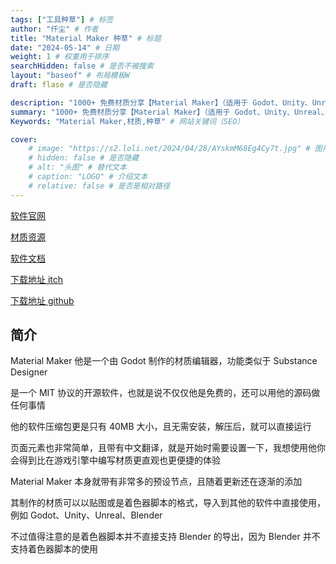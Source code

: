 ```yaml
---
tags: ["工具种草"] # 标签
author: "仟尘" # 作者
title: "Material Maker 种草" # 标题
date: "2024-05-14" # 日期
weight: 1 # 权重用于排序
searchHidden: false # 是否不被搜索
layout: "baseof" # 布局模板W
draft: flase # 是否隐藏

description: "1000+ 免费材质分享【Material Maker】（适用于 Godot、Unity、Unreal、Blender）" # 页面描述、面向搜索引擎用户
summary: "1000+ 免费材质分享【Material Maker】（适用于 Godot、Unity、Unreal、Blender）" # 页面描述、面向社交媒体用户
Keywords: "Material Maker,材质,种草" # 网站关键词（SEO）

cover:
    # image: "https://s2.loli.net/2024/04/28/AYskmM68Eg4Cy7t.jpg" # 图片链接
    # hidden: false # 是否隐藏
    # alt: "头图" # 替代文本
    # caption: "LOGO" # 介绍文本
    # relative: false # 是否是相对路径
---
```

[软件官网](https://www.materialmaker.org/)

[材质资源](https://www.materialmaker.org/materials?type=material)

[软件文档](https://rodzill4.github.io/material-maker/doc/)

[下载地址 itch](https://rodzilla.itch.io/material-maker)

[下载地址 github](https://github.com/RodZill4/material-maker/releases)

## 简介
Material Maker 他是一个由 Godot 制作的材质编辑器，功能类似于 Substance Designer

是一个 MIT 协议的开源软件，也就是说不仅仅他是免费的，还可以用他的源码做任何事情

他的软件压缩包更是只有 40MB 大小，且无需安装，解压后，就可以直接运行

页面元素也非常简单，且带有中文翻译，就是开始时需要设置一下，我想使用他你会得到比在游戏引擎中编写材质更直观也更便捷的体验

Material Maker 本身就带有非常多的预设节点，且随着更新还在逐渐的添加

其制作的材质可以以贴图或是着色器脚本的格式，导入到其他的软件中直接使用，例如 Godot、Unity、Unreal、Blender

不过值得注意的是着色器脚本并不直接支持 Blender 的导出，因为 Blender 并不支持着色器脚本的使用
